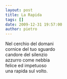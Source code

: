 ```yaml
---
layout: post
title: La Rapida
tags: []
date: 2009-12-31 19:57:00
author: pietro
---
```

Nel cerchio del domani<br/>cornice del tuo sguardo<br/>candore del silenzio<br/>azzurro come nebbia<br/>felice ed impetuoso<br/>una rapida sul volto.
